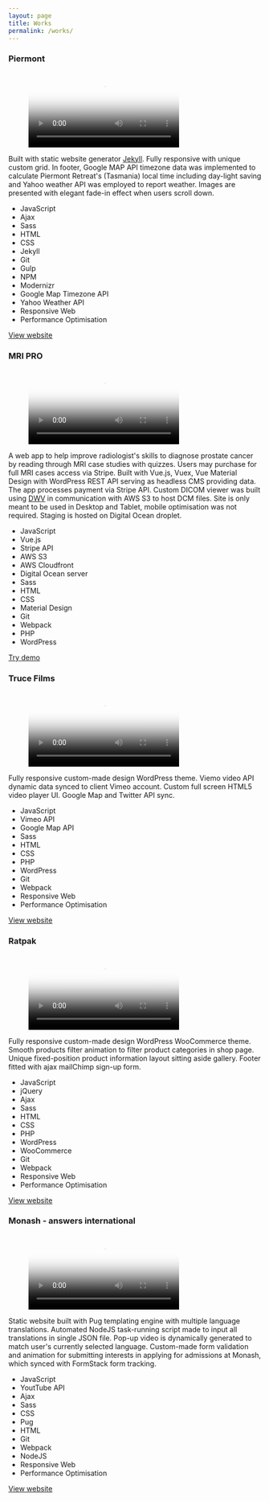 ```yaml
---
layout: page
title: Works
permalink: /works/
---
```


<section class="works">
  

<!-- Piermont -->
<article class="work-item">
  <h3>Piermont</h3>
  <a target="_blank" href="http://piermont.com.au">
    <figure class="work-item__video">
      <video src="{{ site.baseurl }}/videos/piermont.mp4" poster="{{ site.baseurl }}/images/piermont.jpg">
        Sorry, your browser doesn't support embedded videos.
      </video>
    </figure>
  </a>
<p>
  Built with static website generator <a target="_blank" href="https://jekyllrb.com/">Jekyll</a>. Fully responsive with unique custom grid. In footer, Google MAP API timezone data was implemented to calculate Piermont Retreat's (Tasmania) local time including day-light saving and Yahoo weather API was employed to report weather. Images are presented with elegant fade-in effect when users scroll down.
</p>

<ul class="skills-list">
  <li>JavaScript</li>
  <li>Ajax</li>
  <li>Sass</li>
  <li>HTML</li>
  <li>CSS</li>
  <li>Jekyll</li>
  <li>Git</li>
  <li>Gulp</li>
  <li>NPM</li>
  <li>Modernizr</li>
  <li>Google Map Timezone API</li>
  <li>Yahoo Weather API</li>
  <li>Responsive Web</li>
  <li>Performance Optimisation</li> 
</ul>

<a target="_blank" class="button-default" href="http://piermont.com.au/">
  View website
</a>
</article>

<div class="divider"></div>



<!-- MRI PRO -->
<article class="work-item">
  <h3>MRI PRO</h3>
  <a target="_blank" href="http://mripro.plot.net.au/">
    <figure class="work-item__video">
      <video src="{{ site.baseurl }}/videos/mripro.mp4" poster="{{ site.baseurl }}/images/mripro.jpeg">
        Sorry, your browser doesn't support embedded videos.
      </video>
    </figure>
  </a>
<p>
  A web app to help improve radiologist's skills to diagnose prostate cancer by reading through MRI case studies with quizzes. Users may purchase for full MRI cases access via Stripe. Built with Vue.js, Vuex, Vue Material Design with WordPress REST API serving as headless CMS providing data. The app processes payment via Stripe API. Custom DICOM viewer was built using <a target="_blank" href="https://github.com/ivmartel/dwv">DWV</a> in communication with AWS S3 to host DCM files. Site is only meant to be used in Desktop and Tablet, mobile optimisation was not required. Staging is hosted on Digital Ocean droplet.
</p>

<ul class="skills-list">
  <li>JavaScript</li>
  <li>Vue.js</li>
  <li>Stripe API</li>
  <li>AWS S3</li>
  <li>AWS Cloudfront</li>
  <li>Digital Ocean server</li>
  <li>Sass</li>
  <li>HTML</li>
  <li>CSS</li>
  <li>Material Design</li>
  <li>Git</li>
  <li>Webpack</li>
  <li>PHP</li>
  <li>WordPress</li>
</ul>

<a target="_blank" class="button-default" href="http://mripro.plot.net.au/demo">
  Try demo
</a>
</article>

<div class="divider"></div>


<!-- Truce -->
<article class="work-item">
<h3>Truce Films</h3>
<a target="_blank" href="http://trucefilms.com/">
  <figure class="work-item__video">
    <video src="{{ site.baseurl }}/videos/truce-films.mp4" poster="{{ site.baseurl }}/images/truce-films.jpg">
      Sorry, your browser doesn't support embedded videos.
    </video>
  </figure>
</a>
<p>
  Fully responsive custom-made design WordPress theme. Viemo video API dynamic data synced to client Vimeo account. Custom full screen HTML5 video player UI. Google Map and Twitter API sync.
</p>

<ul class="skills-list">
  <li>JavaScript</li>
  <li>Vimeo API</li>
  <li>Google Map API</li>
  <li>Sass</li>
  <li>HTML</li>
  <li>CSS</li>
  <li>PHP</li>
  <li>WordPress</li>
  <li>Git</li>
  <li>Webpack</li>
  <li>Responsive Web</li>
  <li>Performance Optimisation</li> 
</ul>

<a target="_blank" class="button-default" href="https://ratpak.co/">
  View website
</a>
</article>

<div class="divider"></div>


<!-- Ratpak -->
<article class="work-item">
<h3>Ratpak</h3>
<a target="_blank" href="https://ratpak.co/">
  <figure class="work-item__video">
    <video src="{{ site.baseurl }}/videos/ratpak.mp4" poster="{{ site.baseurl }}/images/ratpak.jpg">
      Sorry, your browser doesn't support embedded videos.
    </video>
  </figure>
</a>
<p>
  Fully responsive custom-made design WordPress WooCommerce theme. Smooth products filter animation to filter product categories in shop page. Unique fixed-position product information layout sitting aside gallery. Footer fitted with ajax mailChimp sign-up form.
</p>

<ul class="skills-list">
  <li>JavaScript</li>
  <li>jQuery</li>
  <li>Ajax</li>
  <li>Sass</li>
  <li>HTML</li>
  <li>CSS</li>
  <li>PHP</li>
  <li>WordPress</li>
  <li>WooCommerce</li>
  <li>Git</li>
  <li>Webpack</li>
  <li>Responsive Web</li>
  <li>Performance Optimisation</li> 
</ul>

<a target="_blank" class="button-default" href="https://ratpak.co/">
  View website
</a>
</article>

<div class="divider"></div>



<!-- Monash -->
<article class="work-item">
<h3>Monash - answers international</h3>
<a target="_blank" href="http://monash.edu/answers-international/">
  <figure class="work-item__video">
    <video src="{{ site.baseurl }}/videos/monash.mp4" poster="{{ site.baseurl }}/images/monash.jpg">
      Sorry, your browser doesn't support embedded videos.
    </video>
  </figure>
</a>
<p>
  Static website built with Pug templating engine with multiple language translations. Automated NodeJS task-running script made to input all translations in single JSON file. Pop-up video is dynamically generated to match user's currently selected language. Custom-made form validation and animation for submitting interests in applying for admissions at Monash, which synced with FormStack form tracking.
</p>

<ul class="skills-list">
  <li>JavaScript</li>
  <li>YoutTube API</li>
  <li>Ajax</li>
  <li>Sass</li>
  <li>CSS</li>
  <li>Pug</li>
  <li>HTML</li>
  <li>Git</li>
  <li>Webpack</li>
  <li>NodeJS</li>
  <li>Responsive Web</li>
  <li>Performance Optimisation</li> 
</ul>

<a target="_blank" class="button-default" href="http://monash.edu/answers-international/">
  View website
</a>
</article>


</section>
